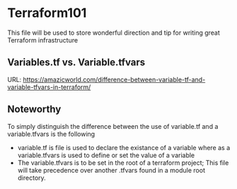 # Terraform101
This file will be used to store wonderful direction and tip for writing great Terraform infrastructure

## Variables.tf vs. Variable.tfvars
URL: https://amazicworld.com/difference-between-variable-tf-and-variable-tfvars-in-terraform/

## Noteworthy

To simply distinguish the difference between the use of variable.tf and a variable.tfvars is the following
* variable.tf is file is used to declare the existance of a variable where as a variable.tfvars is used to define or set the value of a variable
* The variable.tfvars is to be set in the root of a terraform project; This file will take precedence over another .tfvars found in a module root directory.


